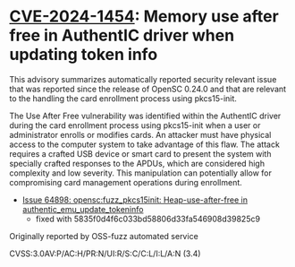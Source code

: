 [CVE-2024-1454](https://nvd.nist.gov/vuln/detail/CVE-2024-1454): Memory use after free in AuthentIC driver when updating token info
========================================================

This advisory summarizes automatically reported security relevant issue
that was reported since the release of OpenSC 0.24.0 and that
are relevant to the handling the card enrollment process using pkcs15-init.

The Use After Free vulnerability was identified within the AuthentIC driver
during the card enrollment process using pkcs15-init when a user or administrator
enrolls or modifies cards. An attacker must have physical access to the computer
system to take advantage of this flaw. The attack requires a crafted USB device
or smart card to present the system with specially crafted responses to the APDUs,
which are considered high complexity and low severity. This manipulation can
potentially allow for compromising card management operations during enrollment.

* [Issue 64898: opensc:fuzz_pkcs15init: Heap-use-after-free in authentic_emu_update_tokeninfo](ttps://bugs.chromium.org/p/oss-fuzz/issues/detail?id=64898)
  * fixed with 5835f0d4f6c033bd58806d33fa546908d39825c9

Originally reported by OSS-fuzz automated service

CVSS:3.0AV:P/AC:H/PR:N/UI:R/S:C/C:L/I:L/A:N (3.4)
